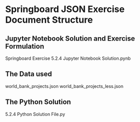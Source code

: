 # Springboard JSON Exercise Document Structure

## Jupyter Notebook Solution and Exercise Formulation
Springboard Exercise 5.2.4 Jupyter Notebook Solution.pynb

## The Data used
 world_bank_projects.json
 world_bank_projects_less.json

 ## The Python Solution
 5.2.4 Python Solution File.py


